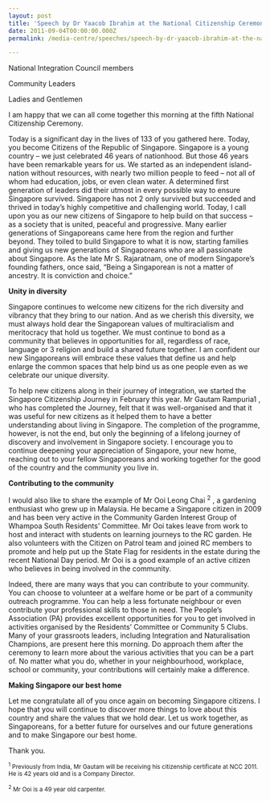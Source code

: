```yaml
---
layout: post
title: 'Speech by Dr Yaacob Ibrahim at the National Citizenship Ceremony 2011'
date: 2011-09-04T00:00:00.000Z
permalink: /media-centre/speeches/speech-by-dr-yaacob-ibrahim-at-the-national-citizenship-ceremony-2011/

---
```



National Integration Council members

Community Leaders

Ladies and Gentlemen

I am happy that we can all come together this morning at the fifth National Citizenship Ceremony.

Today is a significant day in the lives of 133 of you gathered here. Today, you become Citizens of the Republic of Singapore. Singapore is a young country – we just celebrated 46 years of nationhood. But those 46 years have been remarkable years for us. We started as an independent island-nation without resources, with nearly two million people to feed – not all of whom had education, jobs, or even clean water. A determined first generation of leaders did their utmost in every possible way to ensure Singapore survived. Singapore has not 2 only survived but succeeded and thrived in today’s highly competitive and challenging world. Today, I call upon you as our new citizens of Singapore to help build on that success – as a society that is united, peaceful and progressive. Many earlier generations of Singaporeans came here from the region and further beyond. They toiled to build Singapore to what it is now, starting families and giving us new generations of Singaporeans who are all passionate about Singapore. As the late Mr S. Rajaratnam, one of modern Singapore’s founding fathers, once said, “Being a Singaporean is not a matter of ancestry. It is conviction and choice.” 

**Unity in diversity**

Singapore continues to welcome new citizens for the rich diversity and vibrancy that they bring to our nation. And as we cherish this diversity, we must always hold dear the Singaporean values of multiracialism and meritocracy that hold us together. We must continue to bond as a community that believes in opportunities for all, regardless of race, language or 3 religion and build a shared future together. I am confident our new Singaporeans will embrace these values that define us and help enlarge the common spaces that help bind us as one people even as we celebrate our unique diversity.

To help new citizens along in their journey of integration, we started the Singapore Citizenship Journey in February this year. Mr Gautam Rampuria1 , who has completed the Journey, felt that it was well-organised and that it was useful for new citizens as it helped them to have a better understanding about living in Singapore. The completion of the programme, however, is not the end, but only the beginning of a lifelong journey of discovery and involvement in Singapore society. I encourage you to continue deepening your appreciation of Singapore, your new home, reaching out to your fellow Singaporeans and working together for the good of the country and the community you live in. 

**Contributing to the community**

I would also like to share the example of Mr Ooi Leong Chai <sup>2</sup> , a gardening enthusiast who grew up in Malaysia. He became a Singapore citizen in 2009 and has been very active in the Community Garden Interest Group of Whampoa South Residents’ Committee. Mr Ooi takes leave from work to host and interact with students on learning journeys to the RC garden. He also volunteers with the Citizen on Patrol team and joined RC members to promote and help put up the State Flag for residents in the estate during the recent National Day period. Mr Ooi is a good example of an active citizen who believes in being involved in the community.

Indeed, there are many ways that you can contribute to your community. You can choose to volunteer at a welfare home or be part of a community outreach programme. You can help a less fortunate neighbour or even contribute your professional skills to those in need. The People’s Association (PA) provides excellent opportunities for you to get involved in activities organised by the Residents’ Committee or Community 5 Clubs. Many of your grassroots leaders, including Integration and Naturalisation Champions, are present here this morning. Do approach them after the ceremony to learn more about the various activities that you can be a part of. No matter what you do, whether in your neighbourhood, workplace, school or community, your contributions will certainly make a difference.

**Making Singapore our best home**

Let me congratulate all of you once again on becoming Singapore citizens. I hope that you will continue to discover more things to love about this country and share the values that we hold dear. Let us work together, as Singaporeans, for a better future for ourselves and our future generations and to make Singapore our best home.

Thank you.

<sub><sup>1</sup> Previously from India, Mr Gautam will be receiving his citizenship certificate at NCC 2011. He is 42 years old and is a Company Director.</sub> 

<sub><sup>2</sup> Mr Ooi is a 49 year old carpenter.</sub>


